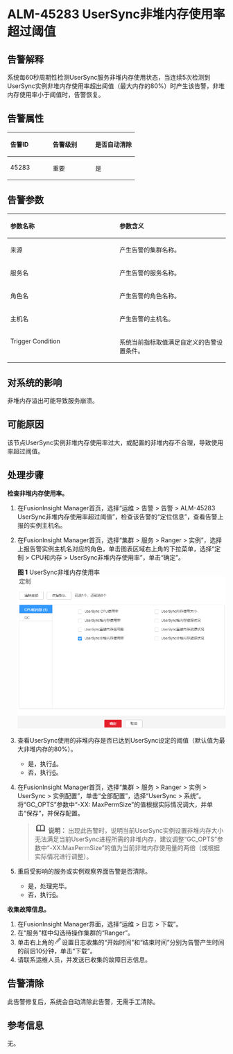# ALM-45283 UserSync非堆内存使用率超过阈值<a name="ALM-45283"></a>

## 告警解释<a name="section26053439"></a>

系统每60秒周期性检测UserSync服务非堆内存使用状态，当连续5次检测到UserSync实例非堆内存使用率超出阈值（最大内存的80%）时产生该告警，非堆内存使用率小于阈值时，告警恢复。

## 告警属性<a name="section33154367"></a>

<a name="table53198919"></a>
<table><thead align="left"><tr id="row62016895"><th class="cellrowborder" valign="top" width="33.33333333333333%" id="mcps1.1.4.1.1"><p id="p57312624"><a name="p57312624"></a><a name="p57312624"></a>告警ID</p>
</th>
<th class="cellrowborder" valign="top" width="33.33333333333333%" id="mcps1.1.4.1.2"><p id="p11811006"><a name="p11811006"></a><a name="p11811006"></a>告警级别</p>
</th>
<th class="cellrowborder" valign="top" width="33.33333333333333%" id="mcps1.1.4.1.3"><p id="p17167440"><a name="p17167440"></a><a name="p17167440"></a>是否自动清除</p>
</th>
</tr>
</thead>
<tbody><tr id="row48385423"><td class="cellrowborder" valign="top" width="33.33333333333333%" headers="mcps1.1.4.1.1 "><p id="p26905186"><a name="p26905186"></a><a name="p26905186"></a>45283</p>
</td>
<td class="cellrowborder" valign="top" width="33.33333333333333%" headers="mcps1.1.4.1.2 "><p id="p31836466"><a name="p31836466"></a><a name="p31836466"></a>重要</p>
</td>
<td class="cellrowborder" valign="top" width="33.33333333333333%" headers="mcps1.1.4.1.3 "><p id="p28616934"><a name="p28616934"></a><a name="p28616934"></a>是</p>
</td>
</tr>
</tbody>
</table>

## 告警参数<a name="section29953848"></a>

<a name="table36270311"></a>
<table><thead align="left"><tr id="row13312348"><th class="cellrowborder" valign="top" width="50%" id="mcps1.1.3.1.1"><p id="p4558436"><a name="p4558436"></a><a name="p4558436"></a>参数名称</p>
</th>
<th class="cellrowborder" valign="top" width="50%" id="mcps1.1.3.1.2"><p id="p33689020"><a name="p33689020"></a><a name="p33689020"></a>参数含义</p>
</th>
</tr>
</thead>
<tbody><tr id="row1348133541510"><td class="cellrowborder" valign="top" width="50%" headers="mcps1.1.3.1.1 "><p id="p13858113752316"><a name="p13858113752316"></a><a name="p13858113752316"></a>来源</p>
</td>
<td class="cellrowborder" valign="top" width="50%" headers="mcps1.1.3.1.2 "><p id="p187931338134115"><a name="p187931338134115"></a><a name="p187931338134115"></a>产生告警的集群名称。</p>
</td>
</tr>
<tr id="row44456076"><td class="cellrowborder" valign="top" width="50%" headers="mcps1.1.3.1.1 "><p id="p39123317"><a name="p39123317"></a><a name="p39123317"></a>服务名</p>
</td>
<td class="cellrowborder" valign="top" width="50%" headers="mcps1.1.3.1.2 "><p id="p21195702"><a name="p21195702"></a><a name="p21195702"></a>产生告警的服务名称。</p>
</td>
</tr>
<tr id="row56543598"><td class="cellrowborder" valign="top" width="50%" headers="mcps1.1.3.1.1 "><p id="p37226997"><a name="p37226997"></a><a name="p37226997"></a>角色名</p>
</td>
<td class="cellrowborder" valign="top" width="50%" headers="mcps1.1.3.1.2 "><p id="p4748349"><a name="p4748349"></a><a name="p4748349"></a>产生告警的角色名称。</p>
</td>
</tr>
<tr id="row42735142"><td class="cellrowborder" valign="top" width="50%" headers="mcps1.1.3.1.1 "><p id="p66118565"><a name="p66118565"></a><a name="p66118565"></a>主机名</p>
</td>
<td class="cellrowborder" valign="top" width="50%" headers="mcps1.1.3.1.2 "><p id="p4433805"><a name="p4433805"></a><a name="p4433805"></a>产生告警的主机名。</p>
</td>
</tr>
<tr id="row17668154411504"><td class="cellrowborder" valign="top" width="50%" headers="mcps1.1.3.1.1 "><p id="p15179191519371"><a name="p15179191519371"></a><a name="p15179191519371"></a>Trigger Condition</p>
</td>
<td class="cellrowborder" valign="top" width="50%" headers="mcps1.1.3.1.2 "><p id="p1517911153376"><a name="p1517911153376"></a><a name="p1517911153376"></a>系统当前指标取值满足自定义的告警设置条件。</p>
</td>
</tr>
</tbody>
</table>

## 对系统的影响<a name="section1149181"></a>

非堆内存溢出可能导致服务崩溃。

## 可能原因<a name="section10342629"></a>

该节点UserSync实例非堆内存使用率过大，或配置的非堆内存不合理，导致使用率超过阈值。

## 处理步骤<a name="section1086918425186"></a>

**检查非堆内存使用率。**

1.  在FusionInsight Manager首页，选择“运维 \> 告警 \> 告警 \> ALM-45283 UserSync非堆内存使用率超过阈值”，检查该告警的“定位信息”，查看告警上报的实例主机名。
2.  在FusionInsight Manager首页，选择“集群 \> 服务 \> Ranger \> 实例”，选择上报告警实例主机名对应的角色，单击图表区域右上角的下拉菜单，选择“定制 \> CPU和内存 \> UserSync非堆内存使用率”，单击“确定”。

    **图 1**  UserSync非堆内存使用率<a name="fig19237123912411"></a>  
    ![](figures/UserSync非堆内存使用率.png "UserSync非堆内存使用率")

3.  查看UserSync使用的非堆内存是否已达到UserSync设定的阈值（默认值为最大非堆内存的80%）。
    -   是，执行[4](#li29985659161559)。
    -   否，执行[6](#d0e44186)。

4.  <a name="li29985659161559"></a>在FusionInsight Manager首页，选择“集群 \> 服务 \> Ranger \> 实例 \> UserSync \> 实例配置”，单击“全部配置”，选择“UserSync \> 系统”。将“GC\_OPTS”参数中“-XX: MaxPermSize”的值根据实际情况调大，并单击“保存”，并保存配置。

    >![](public_sys-resources/icon-note.gif) **说明：** 
    >出现此告警时，说明当前UserSync实例设置非堆内存大小无法满足当前UserSync进程所需的非堆内存，建议调整“GC\_OPTS”参数中“-XX:MaxPermSize”的值为当前非堆内存使用量的两倍（或根据实际情况进行调整）。

5.  重启受影响的服务或实例观察界面告警是否清除。
    -   是，处理完毕。
    -   否，执行[6](#d0e44186)。


**收集故障信息。**

1.  <a name="d0e44186"></a>在FusionInsight Manager界面，选择“运维 \> 日志 \> 下载”。
2.  在“服务”框中勾选待操作集群的“Ranger”。
3.  单击右上角的![](figures/zh-cn_image_0293247437.png)设置日志收集的“开始时间”和“结束时间”分别为告警产生时间的前后10分钟，单击“下载”。
4.  请联系运维人员，并发送已收集的故障日志信息。

## 告警清除<a name="section169311343318"></a>

此告警修复后，系统会自动清除此告警，无需手工清除。

## 参考信息<a name="section53362350"></a>

无。

